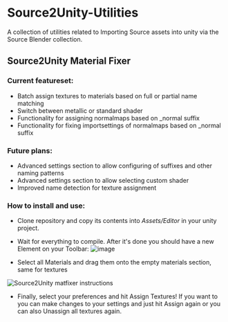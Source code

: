 # Source2Unity-Utilities
A collection of utilities related to Importing Source assets into unity via the Source Blender collection.


## Source2Unity Material Fixer

### Current featureset:

- Batch assign textures to materials based on full or partial name matching
- Switch between metallic or standard shader
- Functionality for assigning normalmaps based on _normal suffix
- Functionality for fixing importsettings of normalmaps based on _normal suffix


### Future plans: 

- Advanced settings section to allow configuring of suffixes and other naming patterns
- Advanced settings section to allow selecting custom shader
- Improved name detection for texture assignment

### How to install and use:

- Clone repository and copy its contents into *Assets/Editor* in your unity project.
- Wait for everything to compile. After it's done you should have a new Element on your Toolbar:
![image](https://github.com/RadioArtz/Source2Unity-Utilities/assets/54477532/2428b549-5afa-436b-ba34-24e1bb75c092)

- Select all Materials and drag them onto the empty materials section, same for textures

![Source2Unity matfixer instructions](https://github.com/RadioArtz/Source2Unity-Utilities/assets/54477532/997d773c-e7e8-4ee1-8df8-d477e915cd4a)

- Finally, select your preferences and hit Assign Textures! If you want to you can make changes to your settings and just hit Assign again or you can also Unassign all textures again.
